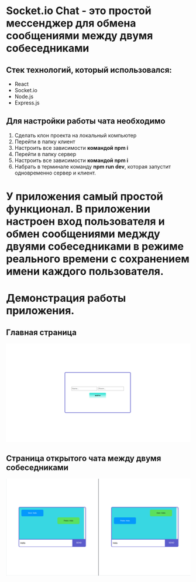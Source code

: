 # Socket.io Chat - это простой мессенджер для обмена сообщениями между двумя собеседниками

## Стек технологий, который использовался:
- React
- Socket.io
- Node.js
- Express.js

## Для настройки работы чата необходимо

1. Сделать клон проекта на локальный компьютер
2. Перейти в папку клиент
3. Настроить все зависимости **командой npm i**
4. Перейти в папку сервер
5. Настроить все зависимости **командой npm i**
6. Набрать в терминале команду **npm run dev**, которая запустит одновременно сервер и клиент.

# У приложения самый простой функционал. В приложении настроен вход пользователя и обмен сообщениями меджду двуями собеседниками в режиме реального времени с сохранением имени каждого пользователя.

# Демонстрация работы приложения.

## Главная страница

![текст](https://github.com/deni061997/chat-socket.io/blob/main/client/public/images/chat-main.png)

## Страница открытого чата между двумя собеседниками

![текст](https://github.com/deni061997/chat-socket.io/blob/main/client/public/images/chat-chatwindow.png)

